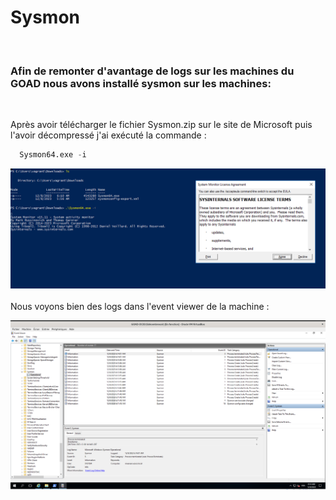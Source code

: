 # Sysmon
<br>

### Afin de remonter d'avantage de logs sur les machines du GOAD nous avons installé sysmon sur les machines:

<br>

Après avoir télécharger le fichier Sysmon.zip sur le site de Microsoft puis l'avoir décompressé j'ai exécuté la commande :
```python
  Sysmon64.exe -i
```

![Alt text](cmd-sysmon.png)
<br>
<br>
Nous voyons bien des logs dans l'event viewer de la machine :

![Alt text](logs-sysmon.png)
